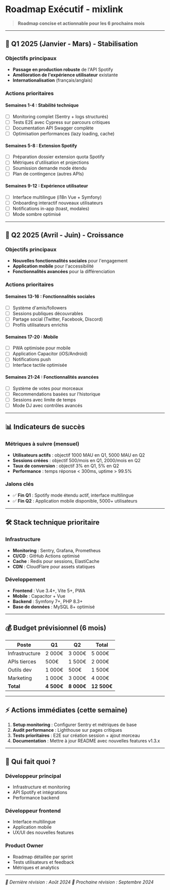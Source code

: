 # Roadmap Exécutif - mixlink

> **Roadmap concise et actionnable pour les 6 prochains mois**

---

## 🎯 Q1 2025 (Janvier - Mars) - Stabilisation

### Objectifs principaux
- **Passage en production robuste** de l'API Spotify
- **Amélioration de l'expérience utilisateur** existante
- **Internationalisation** (français/anglais)

### Actions prioritaires

#### Semaines 1-4 : Stabilité technique
- [ ] Monitoring complet (Sentry + logs structurés)
- [ ] Tests E2E avec Cypress sur parcours critiques  
- [ ] Documentation API Swagger complète
- [ ] Optimisation performances (lazy loading, cache)

#### Semaines 5-8 : Extension Spotify
- [ ] Préparation dossier extension quota Spotify
- [ ] Métriques d'utilisation et projections
- [ ] Soumission demande mode étendu
- [ ] Plan de contingence (autres APIs)

#### Semaines 9-12 : Expérience utilisateur  
- [ ] Interface multilingue (i18n Vue + Symfony)
- [ ] Onboarding interactif nouveaux utilisateurs
- [ ] Notifications in-app (toast, modales)
- [ ] Mode sombre optimisé

---

## 🚀 Q2 2025 (Avril - Juin) - Croissance

### Objectifs principaux
- **Nouvelles fonctionnalités sociales** pour l'engagement
- **Application mobile** pour l'accessibilité
- **Fonctionnalités avancées** pour la différenciation

### Actions prioritaires

#### Semaines 13-16 : Fonctionnalités sociales
- [ ] Système d'amis/followers
- [ ] Sessions publiques découvrables
- [ ] Partage social (Twitter, Facebook, Discord)
- [ ] Profils utilisateurs enrichis

#### Semaines 17-20 : Mobile
- [ ] PWA optimisée pour mobile
- [ ] Application Capacitor (iOS/Android)
- [ ] Notifications push
- [ ] Interface tactile optimisée

#### Semaines 21-24 : Fonctionnalités avancées
- [ ] Système de votes pour morceaux
- [ ] Recommendations basées sur l'historique
- [ ] Sessions avec limite de temps
- [ ] Mode DJ avec contrôles avancés

---

## 📊 Indicateurs de succès

### Métriques à suivre (mensuel)
- **Utilisateurs actifs** : objectif 1000 MAU en Q1, 5000 MAU en Q2
- **Sessions créées** : objectif 500/mois en Q1, 2000/mois en Q2  
- **Taux de conversion** : objectif 3% en Q1, 5% en Q2
- **Performance** : temps réponse < 300ms, uptime > 99.5%

### Jalons clés
- ✅ **Fin Q1** : Spotify mode étendu actif, interface multilingue
- ✅ **Fin Q2** : Application mobile disponible, 5000+ utilisateurs

---

## 🛠️ Stack technique prioritaire

### Infrastructure
- **Monitoring** : Sentry, Grafana, Prometheus
- **CI/CD** : GitHub Actions optimisé
- **Cache** : Redis pour sessions, ElastiCache
- **CDN** : CloudFlare pour assets statiques

### Développement
- **Frontend** : Vue 3.4+, Vite 5+, PWA
- **Mobile** : Capacitor + Vue
- **Backend** : Symfony 7+, PHP 8.3+
- **Base de données** : MySQL 8+ optimisé

---

## 💰 Budget prévisionnel (6 mois)

| Poste | Q1 | Q2 | Total |
|-------|----|----|-------|
| Infrastructure | 2 000€ | 3 000€ | 5 000€ |
| APIs tierces | 500€ | 1 500€ | 2 000€ |
| Outils dev | 1 000€ | 500€ | 1 500€ |
| Marketing | 1 000€ | 3 000€ | 4 000€ |
| **Total** | **4 500€** | **8 000€** | **12 500€** |

---

## ⚡ Actions immédiates (cette semaine)

1. **Setup monitoring** : Configurer Sentry et métriques de base
2. **Audit performance** : Lighthouse sur pages critiques  
3. **Tests prioritaires** : E2E sur création session + ajout morceau
4. **Documentation** : Mettre à jour README avec nouvelles features v1.3.x

---

## 🤝 Qui fait quoi ?

### Développeur principal
- Infrastructure et monitoring
- API Spotify et intégrations
- Performance backend

### Développeur frontend  
- Interface multilingue
- Application mobile
- UX/UI des nouvelles features

### Product Owner
- Roadmap détaillée par sprint
- Tests utilisateurs et feedback
- Métriques et analytics

---

*📅 Dernière révision : Août 2024*
*🔄 Prochaine révision : Septembre 2024*